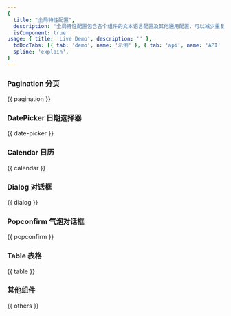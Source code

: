 ```yaml
---
{
  title: "全局特性配置",
  description: "全局特性配置包含各个组件的文本语言配置及其他通用配置，可以减少重复的通用配置。",
  isComponent: true
usage: { title: 'Live Demo', description: '' },
  tdDocTabs: [{ tab: 'demo', name: '示例' }, { tab: 'api', name: 'API' }],
  spline: 'explain',
}
---
```


### Pagination 分页

{{ pagination }}

### DatePicker 日期选择器

{{ date-picker }}

### Calendar 日历

{{ calendar }}

### Dialog 对话框

{{ dialog }}

### Popconfirm 气泡对话框

{{ popconfirm }}

### Table 表格

{{ table }}

### 其他组件

{{ others }}
